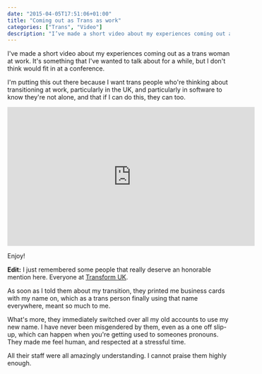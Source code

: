 ```yaml
---
date: "2015-04-05T17:51:06+01:00"
title: "Coming out as Trans as work"
categories: ["Trans", "Video"]
description: "I’ve made a short video about my experiences coming out as a trans woman at work. It’s something that I’ve wanted to talk about for a while, but I don’t think would fit in at a conference. I’m putting this out there because I want trans people who’re thinking about transitioning at work, particularly in the UK, and particularly in software to know they’re not alone, and that if I can do this, they can too."
---
```


I've made a short video about my experiences coming out as a trans woman at work. It's something that I've wanted to talk about for a while, but I don't think would fit in at a conference.

I'm putting this out there because I want trans people who're thinking about transitioning at work, particularly in the UK, and particularly in software to know they're not alone, and that if I can do this, they can too.

<iframe width="560" height="315" src="https://www.youtube.com/embed/OhrCCGfgrXA" frameBorder="0" allowFullScreen></iframe>

Enjoy!

**Edit:** I just remembered some people that really deserve an honorable mention here. Everyone at [Transform UK](http://transformuk.com/).

As soon as I told them about my transition, they printed me business cards with my name on, which as a trans person finally using that name everywhere, meant so much to me.

What's more, they immediately switched over all my old accounts to use my new name. I have never been misgendered by them, even as a one off slip-up, which can happen when you're getting used to someones pronouns. They made me feel human, and respected at a stressful time.

All their staff were all amazingly understanding. I cannot praise them highly enough.
